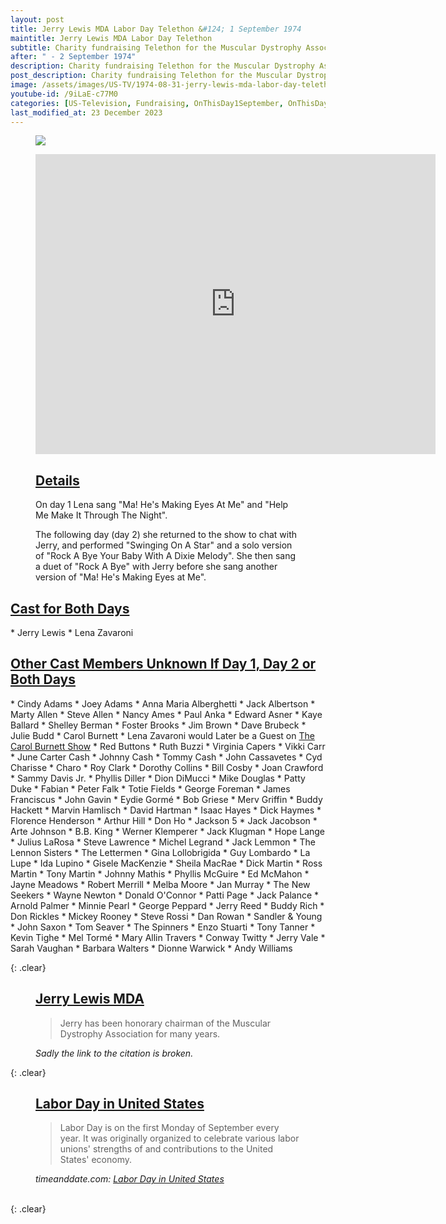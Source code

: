 ```yaml
---
layout: post
title: Jerry Lewis MDA Labor Day Telethon &#124; 1 September 1974
maintitle: Jerry Lewis MDA Labor Day Telethon
subtitle: Charity fundraising Telethon for the Muscular Dystrophy Association
after: " - 2 September 1974"
description: Charity fundraising Telethon for the Muscular Dystrophy Association.
post_description: Charity fundraising Telethon for the Muscular Dystrophy Association.
image: /assets/images/US-TV/1974-08-31-jerry-lewis-mda-labor-day-telethon.jpg
youtube-id: /9iLaE-c77M0
categories: [US-Television, Fundraising, OnThisDay1September, OnThisDay2September]
last_modified_at: 23 December 2023
---
```


<figure class="fig1">
<img src="{{ page.image }}" class="full-width" />
</figure>

<figure class="fig2">
<div class="responsive-video"><iframe width="640px" height="480px" src="https://www.youtube.com/embed/9iLaE-c77M0?start=2172&rel=0&showinfo=1" frameborder="0" allowfullscreen></iframe></div>
<h2 id="details"><a href="#details">Details</a></h2>
<p>On day 1 Lena sang "Ma! He's Making Eyes At Me" and "Help Me Make It Through The Night".</p>
<p>The following day (day 2) she returned to the show to chat with Jerry, and performed "Swinging On A Star" and a solo version of "Rock A Bye Your Baby With A Dixie Melody". She then sang a duet of "Rock A Bye" with Jerry before she sang another version of "Ma! He's Making Eyes at Me".</p>
</figure>

<h2 id="cast1"><a href="#cast1">Cast for Both Days</a></h2>
* Jerry Lewis
* Lena Zavaroni

<h2 id="cast2"><a href="#cast2">Other Cast Members Unknown If Day 1, Day 2 or Both Days</a></h2>
* Cindy Adams
* Joey Adams
* Anna Maria Alberghetti
* Jack Albertson
* Marty Allen
* Steve Allen
* Nancy Ames
* Paul Anka
* Edward Asner
* Kaye Ballard
* Shelley Berman
* Foster Brooks
* Jim Brown
* Dave Brubeck
* Julie Budd
* Carol Burnett
     * Lena Zavaroni would Later be a Guest on <a href="/1974-11-02-the-carol-burnett-show/">The Carol Burnett Show</a>
* Red Buttons
* Ruth Buzzi
* Virginia Capers
* Vikki Carr
* June Carter Cash
* Johnny Cash
* Tommy Cash
* John Cassavetes
* Cyd Charisse
* Charo
* Roy Clark
* Dorothy Collins
* Bill Cosby
* Joan Crawford
* Sammy Davis Jr.
* Phyllis Diller
* Dion DiMucci
* Mike Douglas
* Patty Duke
* Fabian
* Peter Falk
* Totie Fields
* George Foreman
* James Franciscus
* John Gavin
* Eydie Gormé
* Bob Griese
* Merv Griffin
* Buddy Hackett
* Marvin Hamlisch
* David Hartman
* Isaac Hayes
* Dick Haymes
* Florence Henderson
* Arthur Hill
* Don Ho
* Jackson 5
* Jack Jacobson
* Arte Johnson
* B.B. King
* Werner Klemperer
* Jack Klugman
* Hope Lange
* Julius LaRosa
* Steve Lawrence
* Michel Legrand
* Jack Lemmon
* The Lennon Sisters
* The Lettermen
* Gina Lollobrigida
* Guy Lombardo
* La Lupe
* Ida Lupino
* Gisele MacKenzie
* Sheila MacRae
* Dick Martin
* Ross Martin
* Tony Martin
* Johnny Mathis
* Phyllis McGuire
* Ed McMahon
* Jayne Meadows
* Robert Merrill
* Melba Moore
* Jan Murray
* The New Seekers
* Wayne Newton
* Donald O'Connor
* Patti Page
* Jack Palance
* Arnold Palmer
* Minnie Pearl
* George Peppard
* Jerry Reed
* Buddy Rich
* Don Rickles
* Mickey Rooney
* Steve Rossi
* Dan Rowan
* Sandler & Young
* John Saxon
* Tom Seaver
* The Spinners
* Enzo Stuarti
* Tony Tanner
* Kevin Tighe
* Mel Tormé
* Mary Allin Travers
* Conway Twitty
* Jerry Vale
* Sarah Vaughan
* Barbara Walters
* Dionne Warwick
* Andy Williams

{: .clear}

<figure class="fig3">
<h2 id="mda"><a href="#mda">Jerry Lewis MDA</a></h2>
<blockquote>Jerry has been honorary chairman of the Muscular Dystrophy Association for many years.</blockquote>
<cite>Sadly the link to the citation is broken.</cite>
</figure>

{: .clear}

<figure class="fig3">
<h2 id="labor-day"><a href="#labor-day">Labor Day in United States</a></h2>
<blockquote>Labor Day is on the first Monday of September every year. It was originally organized to celebrate various labor unions' strengths of and contributions to the United States' economy.</blockquote>
<cite>timeanddate.com: <a href="https://www.timeanddate.com/holidays/us/labor-day">Labor Day in United States</a></cite>
</figure>

<br />{: .clear}

